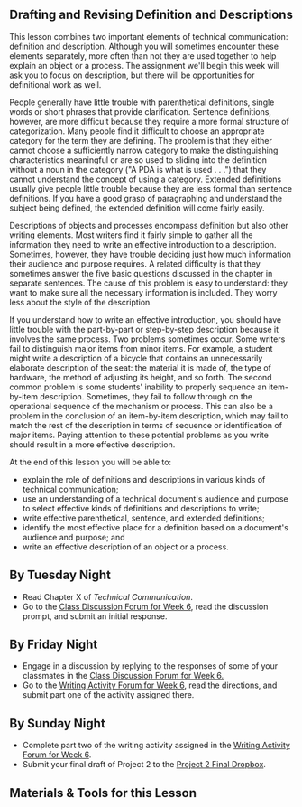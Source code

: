 ## Drafting and Revising Definition and Descriptions

This lesson combines two important elements of technical communication: definition and description. Although you will sometimes encounter these elements separately, more often than not they are used together to help explain an object or a process. The assignment we'll begin this week will ask you to focus on description, but there will be opportunities for definitional work as well.

People generally have little trouble with parenthetical definitions, single words or short phrases that provide clarification. Sentence definitions, however, are more difficult because they require a more formal structure of categorization. Many people find it difficult to choose an appropriate category for the term they are defining. The problem is that they either cannot choose a sufficiently narrow category to make the distinguishing characteristics meaningful or are so used to sliding into the definition without a noun in the category ("A PDA is what is used . . .") that they cannot understand the concept of using a category. Extended definitions usually give people little trouble because they are less formal than sentence definitions. If you have a good grasp of paragraphing and understand the subject being defined, the extended definition will come fairly easily.

Descriptions of objects and processes encompass definition but also other writing elements. Most writers find it fairly simple to gather all the information they need to write an effective introduction to a description. Sometimes, however, they have trouble deciding just how much information their audience and purpose requires. A related difficulty is that they sometimes answer the five basic questions discussed in the chapter in separate sentences. The cause of this problem is easy to understand: they want to make sure all the necessary information is included. They worry less about the style of the description.

If you understand how to write an effective introduction, you should have little trouble with the part-by-part or step-by-step description because it involves the same process. Two problems sometimes occur. Some writers fail to distinguish major items from minor items. For example, a student might write a description of a bicycle that contains an unnecessarily elaborate description of the seat: the material it is made of, the type of hardware, the method of adjusting its height, and so forth. The second common problem is some students' inability to properly sequence an item-by-item description. Sometimes, they fail to follow through on the operational sequence of the mechanism or process. This can also be a problem in the conclusion of an item-by-item description, which may fail to match the rest of the description in terms of sequence or identification of major items. Paying attention to these potential problems as you write should result in a more effective description.

At the end of this lesson you will be able to:

* explain the role of definitions and descriptions in various kinds of technical communication;
* use an understanding of a technical document's audience and purpose to select effective kinds of definitions and descriptions to write;
* write effective parenthetical, sentence, and extended definitions;
* identify the most effective place for a definition based on a document's audience and purpose; and
* write an effective description of an object or a process.

## By Tuesday Night

* Read Chapter X of _Technical Communication_.
* Go to the [Class Discussion Forum for Week 6][1], read the discussion prompt, and submit an initial response.

## By Friday Night

* Engage in a discussion by replying to the responses of some of your classmates in the [Class Discussion Forum for Week 6.][1]
* Go to the [Writing Activity Forum for Week 6][2], read the directions, and submit part one of the activity assigned there.

## By Sunday Night

* Complete part two of the writing activity assigned in the [Writing Activity Forum for Week 6][2].
* Submit your final draft of Project 2 to the [Project 2 Final Dropbox][3].

## Materials & Tools for this Lesson

[1]: /section/content/default.asp?WCI=Goto&WCU=CRSCNT&MATCH=Class+Discussion+Forum+for+Week+6
[2]: /section/content/default.asp?WCI=Goto&WCU=CRSCNT&MATCH=Writing+Activity+Forum+for+Week+6
[3]: /section/content/default.asp?WCI=Goto&WCU=CRSCNT&MATCH=Project+2+Final+Dropbox